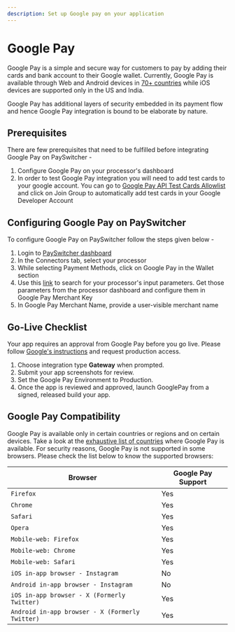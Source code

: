 ```yaml
---
description: Set up Google pay on your application
---
```


# Google Pay

Google Pay is a simple and secure way for customers to pay by adding their cards and bank account to their Google wallet. Currently, Google Pay is available through Web and Android devices in [70+ countries](https://support.google.com/googlepay/answer/12429287?hl=en#zippy=%2Cpay-in-store%2Cpay-online-or-in-apps) while iOS devices are supported only in the US and India.

Google Pay has additional layers of security embedded in its payment flow and hence Google Pay integration is bound to be elaborate by nature.

## **Prerequisites**

There are few prerequisites that need to be fulfilled before integrating Google Pay on PaySwitcher -

1. Configure Google Pay on your processor's dashboard
2. In order to test Google Pay integration you will need to add test cards to your google account. You can go to [Google Pay API Test Cards Allowlist](https://groups.google.com/g/googlepay-test-mode-stub-data?pli=1) and click on Join Group to automatically add test cards in your Google Developer Account

## **Configuring Google Pay on PaySwitcher**

To configure Google Pay on PaySwitcher follow the steps given below -

1. Login to [PaySwitcher dashboard](https://app.payswitcher.com/)
2. In the Connectors tab, select your processor
3. While selecting Payment Methods, click on Google Pay in the Wallet section
4. Use this [link](https://developers.google.com/pay/api/web/guides/tutorial#tokenization) to search for your processor's input parameters. Get those parameters from the processor dashboard and configure them in Google Pay Merchant Key
5. In Google Pay Merchant Name, provide a user-visible merchant name

## **Go-Live Checklist**

Your app requires an approval from Google Pay before you go live. Please follow [Google's instructions](https://developers.google.com/pay/api/android/guides/test-and-deploy/request-prod-access) and request production access.

1. Choose integration type **Gateway** when prompted.
2. Submit your app screenshots for review.
3. Set the Google Pay Environment to Production.
4. Once the app is reviewed and approved, launch GooglePay from a signed, released build your app.

## **Google Pay Compatibility**

Google Pay is available only in certain countries or regions and on certain devices. Take a look at the [exhaustive list of countries](https://support.google.com/googlepay/answer/12429287?visit\_id=638320942600397737-977605919\&rd=1#zippy=%2Cpay-online-or-in-apps) where Google Pay is available. For security reasons, Google Pay is not supported in some browsers. Please check the list below to know the supported browsers:

| Browser                                         | Google Pay Support |
| ----------------------------------------------- | ------------------ |
| `Firefox`                                       | Yes                |
| `Chrome`                                        | Yes                |
| `Safari`                                        | Yes                |
| `Opera`                                         | Yes                |
| `Mobile-web: Firefox`                           | Yes                |
| `Mobile-web: Chrome`                            | Yes                |
| `Mobile-web: Safari`                            | Yes                |
| `iOS in-app browser - Instagram`                | No                 |
| `Android in-app browser - Instagram`            | No                 |
| `iOS in-app browser - X (Formerly Twitter)`     | Yes                |
| `Android in-app browser - X (Formerly Twitter)` | Yes                |

